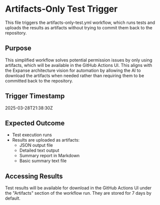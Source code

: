 # Artifacts-Only Test Trigger

This file triggers the artifacts-only-test.yml workflow, which runs tests and uploads the results as artifacts without trying to commit them back to the repository.

## Purpose
This simplified workflow solves potential permission issues by only using artifacts, which will be available in the GitHub Actions UI. This aligns with the Expanse architecture vision for automation by allowing the AI to download the artifacts when needed rather than requiring them to be committed back to the repository.

## Trigger Timestamp
2025-03-28T21:38:30Z

## Expected Outcome
- Test execution runs
- Results are uploaded as artifacts:
  - JSON output file 
  - Detailed text output
  - Summary report in Markdown
  - Basic summary text file

## Accessing Results
Test results will be available for download in the GitHub Actions UI under the "Artifacts" section of the workflow run. They are stored for 7 days by default.